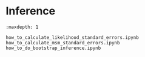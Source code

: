 # Inference

```{toctree}
:maxdepth: 1

how_to_calculate_likelihood_standard_errors.ipynb
how_to_calculate_msm_standard_errors.ipynb
how_to_do_bootstrap_inference.ipynb
```
